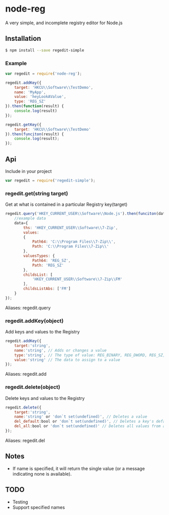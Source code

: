# node-reg
A very simple, and incomplete registry editor for Node.js

## Installation
```sh
$ npm install --save regedit-simple
```

### Example
```javascript
var regedit = require('node-reg');

regedit.addKey({
	target: 'HKCU\\Software\\TestDemo',
	name: 'MyApp',
	value: 'heyLookAValue',
	type: 'REG_SZ'
}).then(function(result) {
	console.log(result)
});

regedit.getKey({
	target: 'HKCU\\Software\\TestDemo'
}).then(funciton(result) {
	console.log(result);
});
```

## Api
Include in your project
```javascript
var regedit = require('regedit-simple');
```

### regedit.get(string target)
Get at what is contained in a particular Registry key(target)
```javascript
regedit.query('HKEY_CURRENT_USER\\Software\\Node.js').then(funciton(data){
	//example data
	data={
		ths: 'HKEY_CURRENT_USER\\Software\\7-Zip',
		values:
		{
			Path64: 'C:\\Program Files\\7-Zip\\',
			Path: 'C:\\Program Files\\7-Zip\\' 
		},
		valuesTypes: {
			Path64: 'REG_SZ',
			Path: 'REG_SZ'
		},
		childsList: [
			'HKEY_CURRENT_USER\\Software\\7-Zip\\FM'
		],
		childsListAbs: ['FM']
	}
});
```
Aliases: regedit.query

### regedit.addKey(object)
Add keys and values to the Registry
```javascript
regedit.addKey({
	target:'string',
	name:'string', // Adds or changes a value
	type:'string', // The type of value: REG_BINARY, REG_DWORD, REG_SZ, REG_MULTI_SZ, etc. The default is REG_SZ
	value:'string' // The data to assign to a value
});
```
Aliases: regedit.add

### regedit.delete(object)
Delete keys and values to the Registry
```javascript
regedit.delete({
	target:'string',
	name:'string' or 'don`t set(undefined)', // Deletes a value
	del_default:bool or 'don`t set(undefined)', // Deletes a key's default value
	del_all:bool or 'don`t set(undefined)' // Deletes all values from a key
});
```
Aliases: regedit.del

## Notes
* If name is specified, it will return the single value (or a message indicating none is available).

## TODO
* Testing
* Support specified names